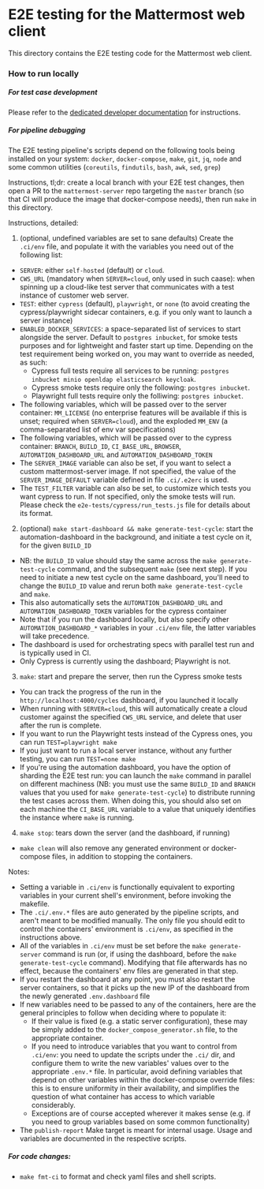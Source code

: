 # E2E testing for the Mattermost web client

This directory contains the E2E testing code for the Mattermost web client.

### How to run locally

##### For test case development

Please refer to the [dedicated developer documentation](https://developers.mattermost.com/contribute/more-info/webapp/e2e-testing/) for instructions.

##### For pipeline debugging

The E2E testing pipeline's scripts depend on the following tools being installed on your system: `docker`, `docker-compose`, `make`, `git`, `jq`, `node` and some common utilities (`coreutils`, `findutils`, `bash`, `awk`, `sed`, `grep`)

Instructions, tl;dr: create a local branch with your E2E test changes, then open a PR to the `mattermost-server` repo targeting the `master` branch (so that CI will produce the image that docker-compose needs), then run `make` in this directory.

Instructions, detailed:
1. (optional, undefined variables are set to sane defaults) Create the `.ci/env` file, and populate it with the variables you need out of the following list:
  * `SERVER`: either `self-hosted` (default) or `cloud`.
  * `CWS_URL` (mandatory when `SERVER=cloud`, only used in such caase): when spinning up a cloud-like test server that communicates with a test instance of customer web server.
  * `TEST`: either `cypress` (default), `playwright`, or `none` (to avoid creating the cypress/playwright sidecar containers, e.g. if you only want to launch a server instance)
  * `ENABLED_DOCKER_SERVICES`: a space-separated list of services to start alongside the server. Default to `postgres inbucket`, for smoke tests purposes and for lightweight and faster start up time. Depending on the test requirement being worked on, you may want to override as needed, as such:
    - Cypress full tests require all services to be running: `postgres inbucket minio openldap elasticsearch keycloak`.
    - Cypress smoke tests require only the following: `postgres inbucket`.
    - Playwright full tests require only the folliwing: `postgres inbucket`.
  * The following variables, which will be passed over to the server container: `MM_LICENSE` (no enterprise features will be available if this is unset; required when `SERVER=cloud`), and the exploded `MM_ENV` (a comma-separated list of env var specifications)
  * The following variables, which will be passed over to the cypress container: `BRANCH`, `BUILD_ID`, `CI_BASE_URL`, `BROWSER`, `AUTOMATION_DASHBOARD_URL` and `AUTOMATION_DASHBOARD_TOKEN`
  * The `SERVER_IMAGE` variable can also be set, if you want to select a custom mattermost-server image. If not specified, the value of the `SERVER_IMAGE_DEFAULT` variable defined in file `.ci/.e2erc` is used.
  * The `TEST_FILTER` variable can also be set, to customize which tests you want cypress to run. If not specified, only the smoke tests will run. Please check the `e2e-tests/cypress/run_tests.js` file for details about its format.
2. (optional) `make start-dashboard && make generate-test-cycle`: start the automation-dashboard in the background, and initiate a test cycle on it, for the given `BUILD_ID`
  * NB: the `BUILD_ID` value should stay the same across the `make generate-test-cycle` command, and the subsequent `make` (see next step). If you need to initiate a new test cycle on the same dashboard, you'll need to change the `BUILD_ID` value and rerun both `make generate-test-cycle` and `make`.
  * This also automatically sets the `AUTOMATION_DASHBOARD_URL` and `AUTOMATION_DASHBOARD_TOKEN` variables for the cypress container
  * Note that if you run the dashboard locally, but also specify other `AUTOMATION_DASHBOARD_*` variables in your `.ci/env` file, the latter variables will take precedence.
  * The dashboard is used for orchestrating specs with parallel test run and is typically used in CI.
  * Only Cypress is currently using the dashboard; Playwright is not.
3. `make`: start and prepare the server, then run the Cypress smoke tests
  * You can track the progress of the run in the `http://localhost:4000/cycles` dashboard, if you launched it locally
  * When running with `SERVER=cloud`, this will automatically create a cloud customer against the specified `CWS_URL` service, and delete that user after the run is complete.
  * If you want to run the Playwright tests instead of the Cypress ones, you can run `TEST=playwright make`
  * If you just want to run a local server instance, without any further testing, you can run `TEST=none make`
  * If you're using the automation dashboard, you have the option of sharding the E2E test run: you can launch the `make` command in parallel on different machiness (NB: you must use the same `BUILD_ID` and `BRANCH` values that you used for `make generate-test-cycle`) to distribute running the test cases across them. When doing this, you should also set on each machine the `CI_BASE_URL` variable to a value that uniquely identifies the instance where `make` is running.
4. `make stop`: tears down the server (and the dashboard, if running)
  * `make clean` will also remove any generated environment or docker-compose files, in addition to stopping the containers.

Notes:
- Setting a variable in `.ci/env` is functionally equivalent to exporting variables in your current shell's environment, before invoking the makefile.
- The `.ci/.env.*` files are auto generated by the pipeline scripts, and aren't meant to be modified manually. The only file you should edit to control the containers' environment is `.ci/env`, as specified in the instructions above.
- All of the variables in `.ci/env` must be set before the `make generate-server` command is run (or, if using the dashboard, before the `make generate-test-cycle` command). Modifying that file afterwards has no effect, because the containers' env files are generated in that step.
- If you restart the dashboard at any point, you must also restart the server containers, so that it picks up the new IP of the dashboard from the newly generated `.env.dashboard` file
- If new variables need to be passed to any of the containers, here are the general principles to follow when deciding where to populate it:
  * If their value is fixed (e.g. a static server configuration), these may be simply added to the `docker_compose_generator.sh` file, to the appropriate container.
  * If you need to introduce variables that you want to control from `.ci/env`: you need to update the scripts under the `.ci/` dir, and configure them to write the new variables' values over to the appropriate `.env.*` file. In particular, avoid defining variables that depend on other variables within the docker-compose override files: this is to ensure uniformity in their availability, and simplifies the question of what container has access to which variable considerably.
  * Exceptions are of course accepted wherever it makes sense (e.g. if you need to group variables based on some common functionality)
- The `publish-report` Make target is meant for internal usage. Usage and variables are documented in the respective scripts.

##### For code changes:
* `make fmt-ci` to format and check yaml files and shell scripts.
